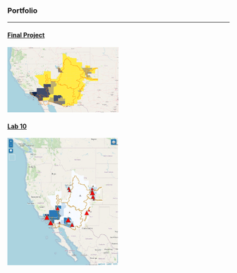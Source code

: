 ### Portfolio
---

#### [Final Project](/finalproj/index.md) <br/>
<img src="../images/thumbnail.png" width = "50%" height = "50%"/>


#### [Lab 10](https://wajeehk1.github.io/wajeehk.github.io/LAB10/index.html) <br/>
<img src="../images/lab 10 thumb.jpg" width = "50%" height = "50%"/>
